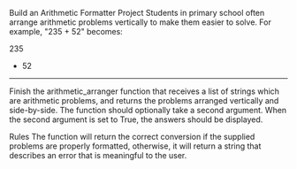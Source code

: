 
Build an Arithmetic Formatter Project
Students in primary school often arrange arithmetic problems vertically to make them easier to solve. For example, "235 + 52" becomes:

  235
+  52
-----
Finish the arithmetic_arranger function that receives a list of strings which are arithmetic problems, and returns the problems arranged vertically and side-by-side. The function should optionally take a second argument. When the second argument is set to True, the answers should be displayed.

Rules
The function will return the correct conversion if the supplied problems are properly formatted, otherwise, it will return a string that describes an error that is meaningful to the user.